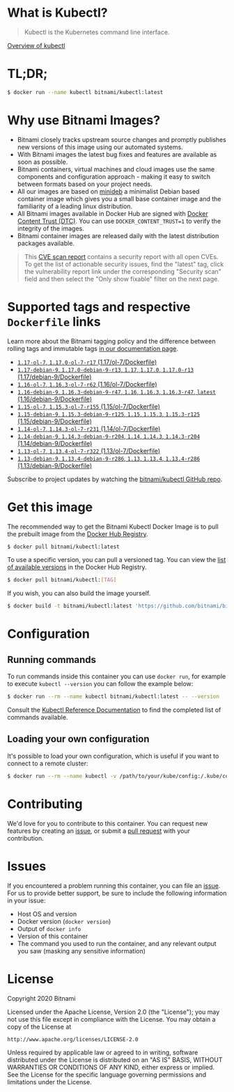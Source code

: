 
# What is Kubectl?

> Kubectl is the Kubernetes command line interface.

[Overview of kubectl](https://kubernetes.io/docs/reference/kubectl/overview/)

# TL;DR;

```bash
$ docker run --name kubectl bitnami/kubectl:latest
```

# Why use Bitnami Images?

* Bitnami closely tracks upstream source changes and promptly publishes new versions of this image using our automated systems.
* With Bitnami images the latest bug fixes and features are available as soon as possible.
* Bitnami containers, virtual machines and cloud images use the same components and configuration approach - making it easy to switch between formats based on your project needs.
* All our images are based on [minideb](https://github.com/bitnami/minideb) a minimalist Debian based container image which gives you a small base container image and the familiarity of a leading linux distribution.
* All Bitnami images available in Docker Hub are signed with [Docker Content Trust (DTC)](https://docs.docker.com/engine/security/trust/content_trust/). You can use `DOCKER_CONTENT_TRUST=1` to verify the integrity of the images.
* Bitnami container images are released daily with the latest distribution packages available.


> This [CVE scan report](https://quay.io/repository/bitnami/kubectl?tab=tags) contains a security report with all open CVEs. To get the list of actionable security issues, find the "latest" tag, click the vulnerability report link under the corresponding "Security scan" field and then select the "Only show fixable" filter on the next page.

# Supported tags and respective `Dockerfile` links

Learn more about the Bitnami tagging policy and the difference between rolling tags and immutable tags [in our documentation page](https://docs.bitnami.com/containers/how-to/understand-rolling-tags-containers/).


* [`1.17-ol-7`, `1.17.0-ol-7-r17` (1.17/ol-7/Dockerfile)](https://github.com/bitnami/bitnami-docker-kubectl/blob/1.17.0-ol-7-r17/1.17/ol-7/Dockerfile)
* [`1.17-debian-9`, `1.17.0-debian-9-r13`, `1.17`, `1.17.0`, `1.17.0-r13` (1.17/debian-9/Dockerfile)](https://github.com/bitnami/bitnami-docker-kubectl/blob/1.17.0-debian-9-r13/1.17/debian-9/Dockerfile)
* [`1.16-ol-7`, `1.16.3-ol-7-r62` (1.16/ol-7/Dockerfile)](https://github.com/bitnami/bitnami-docker-kubectl/blob/1.16.3-ol-7-r62/1.16/ol-7/Dockerfile)
* [`1.16-debian-9`, `1.16.3-debian-9-r47`, `1.16`, `1.16.3`, `1.16.3-r47`, `latest` (1.16/debian-9/Dockerfile)](https://github.com/bitnami/bitnami-docker-kubectl/blob/1.16.3-debian-9-r47/1.16/debian-9/Dockerfile)
* [`1.15-ol-7`, `1.15.3-ol-7-r155` (1.15/ol-7/Dockerfile)](https://github.com/bitnami/bitnami-docker-kubectl/blob/1.15.3-ol-7-r155/1.15/ol-7/Dockerfile)
* [`1.15-debian-9`, `1.15.3-debian-9-r125`, `1.15`, `1.15.3`, `1.15.3-r125` (1.15/debian-9/Dockerfile)](https://github.com/bitnami/bitnami-docker-kubectl/blob/1.15.3-debian-9-r125/1.15/debian-9/Dockerfile)
* [`1.14-ol-7`, `1.14.3-ol-7-r231` (1.14/ol-7/Dockerfile)](https://github.com/bitnami/bitnami-docker-kubectl/blob/1.14.3-ol-7-r231/1.14/ol-7/Dockerfile)
* [`1.14-debian-9`, `1.14.3-debian-9-r204`, `1.14`, `1.14.3`, `1.14.3-r204` (1.14/debian-9/Dockerfile)](https://github.com/bitnami/bitnami-docker-kubectl/blob/1.14.3-debian-9-r204/1.14/debian-9/Dockerfile)
* [`1.13-ol-7`, `1.13.4-ol-7-r322` (1.13/ol-7/Dockerfile)](https://github.com/bitnami/bitnami-docker-kubectl/blob/1.13.4-ol-7-r322/1.13/ol-7/Dockerfile)
* [`1.13-debian-9`, `1.13.4-debian-9-r286`, `1.13`, `1.13.4`, `1.13.4-r286` (1.13/debian-9/Dockerfile)](https://github.com/bitnami/bitnami-docker-kubectl/blob/1.13.4-debian-9-r286/1.13/debian-9/Dockerfile)

Subscribe to project updates by watching the [bitnami/kubectl GitHub repo](https://github.com/bitnami/bitnami-docker-kubectl).

# Get this image

The recommended way to get the Bitnami Kubectl Docker Image is to pull the prebuilt image from the [Docker Hub Registry](https://hub.docker.com/r/bitnami/kubectl).

```bash
$ docker pull bitnami/kubectl:latest
```

To use a specific version, you can pull a versioned tag. You can view the [list of available versions](https://hub.docker.com/r/bitnami/kubectl/tags/) in the Docker Hub Registry.

```bash
$ docker pull bitnami/kubectl:[TAG]
```

If you wish, you can also build the image yourself.

```bash
$ docker build -t bitnami/kubectl:latest 'https://github.com/bitnami/bitnami-docker-kubectl.git#master:1.16/debian-9'
```

# Configuration

## Running commands

To run commands inside this container you can use `docker run`, for example to execute `kubectl --version` you can follow the example below:

```bash
$ docker run --rm --name kubectl bitnami/kubectl:latest -- --version
```

Consult the [Kubectl Reference Documentation](https://kubernetes.io/docs/reference/generated/kubectl/kubectl-commands) to find the completed list of commands available.

## Loading your own configuration

It's possible to load your own configuration, which is useful if you want to connect to a remote cluster:

```bash
$ docker run --rm --name kubectl -v /path/to/your/kube/config:/.kube/config bitnami/kubectl:latest
```

# Contributing

We'd love for you to contribute to this container. You can request new features by creating an [issue](https://github.com/bitnami/bitnami-docker-kubectl/issues), or submit a [pull request](https://github.com/bitnami/bitnami-docker-kubectl/pulls) with your contribution.

# Issues

If you encountered a problem running this container, you can file an [issue](https://github.com/bitnami/bitnami-docker-kubectl/issues). For us to provide better support, be sure to include the following information in your issue:

- Host OS and version
- Docker version (`docker version`)
- Output of `docker info`
- Version of this container
- The command you used to run the container, and any relevant output you saw (masking any sensitive information)

# License

Copyright 2020 Bitnami

Licensed under the Apache License, Version 2.0 (the "License");
you may not use this file except in compliance with the License.
You may obtain a copy of the License at

    http://www.apache.org/licenses/LICENSE-2.0

Unless required by applicable law or agreed to in writing, software
distributed under the License is distributed on an "AS IS" BASIS,
WITHOUT WARRANTIES OR CONDITIONS OF ANY KIND, either express or implied.
See the License for the specific language governing permissions and
limitations under the License.

